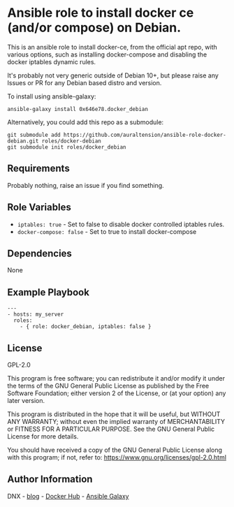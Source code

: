 Ansible role to install docker ce (and/or compose) on Debian.
=========

This is an ansible role to install docker-ce, from the official apt repo, with various options, such as installing docker-compose and disabling the docker iptables dynamic rules.

It's probably not very generic outside of Debian 10+, but please raise any 
Issues or PR for any Debian based distro and version.

To install using ansible-galaxy:

```
ansible-galaxy install 0x646e78.docker_debian
```

Alternatively, you could add this repo as a submodule:

```
git submodule add https://github.com/auraltension/ansible-role-docker-debian.git roles/docker-debian
git submodule init roles/docker_debian
```

Requirements
------------

Probably nothing, raise an issue if you find something.

Role Variables
--------------

- `iptables: true` - Set to false to disable docker controlled iptables rules.
- `docker-compose: false` - Set to true to install docker-compose

Dependencies
------------

None

Example Playbook
----------------


```
---
- hosts: my_server
  roles:
    - { role: docker_debian, iptables: false }
```

License
-------

GPL-2.0

This program is free software; you can redistribute it and/or modify
it under the terms of the GNU General Public License as published by
the Free Software Foundation; either version 2 of the License, or (at
your option) any later version.

This program is distributed in the hope that it will be useful, but
WITHOUT ANY WARRANTY; without even the implied warranty of
MERCHANTABILITY or FITNESS FOR A PARTICULAR PURPOSE.  See the GNU
General Public License for more details.

You should have received a copy of the GNU General Public License
along with this program; if not, refer to: 
https://www.gnu.org/licenses/gpl-2.0.html

Author Information
------------------

DNX - [blog](http://blog.ghostinashell.com) - [Docker Hub](https://hub.docker.com/r/ectoplasm/plantuml) - [Ansible Galaxy](https://galaxy.ansible.com/0x646e78)
